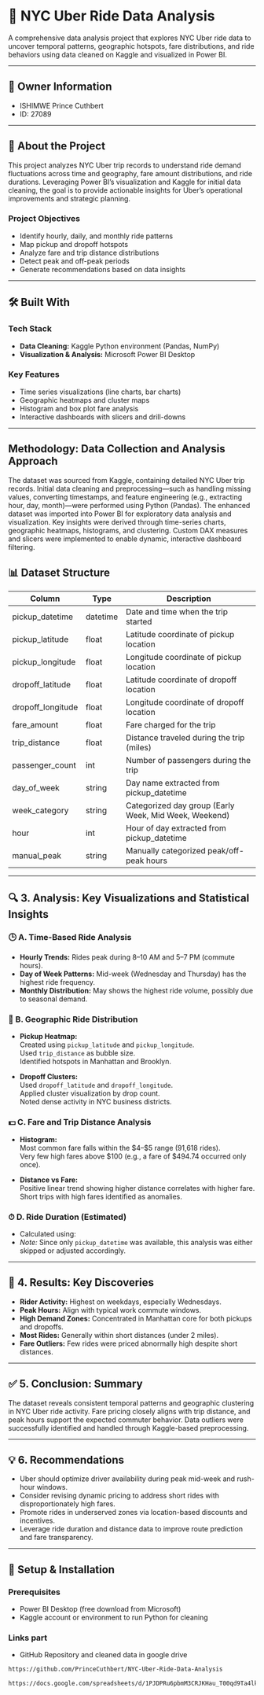 # 🚕 NYC Uber Ride Data Analysis

A comprehensive data analysis project that explores NYC Uber ride data to uncover temporal patterns, geographic hotspots, fare distributions, and ride behaviors using data cleaned on Kaggle and visualized in Power BI.

---

## 👤 Owner Information

-  ISHIMWE Prince Cuthbert  
- ID: 27089  

---

## 📖 About the Project

This project analyzes NYC Uber trip records to understand ride demand fluctuations across time and geography, fare amount distributions, and ride durations. Leveraging Power BI’s visualization and Kaggle for initial data cleaning, the goal is to provide actionable insights for Uber’s operational improvements and strategic planning.

### Project Objectives

- Identify hourly, daily, and monthly ride patterns  
- Map pickup and dropoff hotspots  
- Analyze fare and trip distance distributions  
- Detect peak and off-peak periods  
- Generate recommendations based on data insights

---

## 🛠 Built With

### Tech Stack

- **Data Cleaning:** Kaggle Python environment (Pandas, NumPy)  
- **Visualization & Analysis:** Microsoft Power BI Desktop  

### Key Features

- Time series visualizations (line charts, bar charts)  
- Geographic heatmaps and cluster maps  
- Histogram and box plot fare analysis  
- Interactive dashboards with slicers and drill-downs  

---

## Methodology: Data Collection and Analysis Approach

The dataset was sourced from Kaggle, containing detailed NYC Uber trip records. Initial data cleaning and preprocessing—such as handling missing values, converting timestamps, and feature engineering (e.g., extracting hour, day, month)—were performed using Python (Pandas). The enhanced dataset was imported into Power BI for exploratory data analysis and visualization. Key insights were derived through time-series charts, geographic heatmaps, histograms, and clustering. Custom DAX measures and slicers were implemented to enable dynamic, interactive dashboard filtering.


## 📊 Dataset Structure

| Column            | Type           | Description                                  |
|-------------------|----------------|----------------------------------------------|
| pickup_datetime   | datetime       | Date and time when the trip started          |
| pickup_latitude   | float          | Latitude coordinate of pickup location       |
| pickup_longitude  | float          | Longitude coordinate of pickup location      |
| dropoff_latitude  | float          | Latitude coordinate of dropoff location      |
| dropoff_longitude | float          | Longitude coordinate of dropoff location     |
| fare_amount      | float          | Fare charged for the trip                      |
| trip_distance    | float          | Distance traveled during the trip (miles)    |
| passenger_count  | int            | Number of passengers during the trip          |
| day_of_week      | string         | Day name extracted from pickup_datetime       |
| week_category    | string         | Categorized day group (Early Week, Mid Week, Weekend) |
| hour             | int            | Hour of day extracted from pickup_datetime    |
| manual_peak      | string         | Manually categorized peak/off-peak hours      |

---
## 🔍 3. Analysis: Key Visualizations and Statistical Insights

### 🕒 A. Time-Based Ride Analysis
- **Hourly Trends:** Rides peak during 8–10 AM and 5–7 PM (commute hours).  
- **Day of Week Patterns:** Mid-week (Wednesday and Thursday) has the highest ride frequency.  
- **Monthly Distribution:** May shows the highest ride volume, possibly due to seasonal demand.  

### 📍 B. Geographic Ride Distribution
- **Pickup Heatmap:**  
  Created using `pickup_latitude` and `pickup_longitude`.  
  Used `trip_distance` as bubble size.  
  Identified hotspots in Manhattan and Brooklyn.

- **Dropoff Clusters:**  
  Used `dropoff_latitude` and `dropoff_longitude`.  
  Applied cluster visualization by drop count.  
  Noted dense activity in NYC business districts.

### 💵 C. Fare and Trip Distance Analysis
- **Histogram:**  
  Most common fare falls within the \$4–\$5 range (91,618 rides).  
  Very few high fares above \$100 (e.g., a fare of \$494.74 occurred only once).

- **Distance vs Fare:**  
  Positive linear trend showing higher distance correlates with higher fare.  
  Short trips with high fares identified as anomalies.

### ⏱ D. Ride Duration (Estimated)
- Calculated using:
- *Note:* Since only `pickup_datetime` was available, this analysis was either skipped or adjusted accordingly.

---

## 📌 4. Results: Key Discoveries
- **Rider Activity:** Highest on weekdays, especially Wednesdays.  
- **Peak Hours:** Align with typical work commute windows.  
- **High Demand Zones:** Concentrated in Manhattan core for both pickups and dropoffs.  
- **Most Rides:** Generally within short distances (under 2 miles).  
- **Fare Outliers:** Few rides were priced abnormally high despite short distances.

---

## ✅ 5. Conclusion: Summary
The dataset reveals consistent temporal patterns and geographic clustering in NYC Uber ride activity. Fare pricing closely aligns with trip distance, and peak hours support the expected commuter behavior. Data outliers were successfully identified and handled through Kaggle-based preprocessing.

---

## 💡 6. Recommendations
- Uber should optimize driver availability during peak mid-week and rush-hour windows.  
- Consider revising dynamic pricing to address short rides with disproportionately high fares.  
- Promote rides in underserved zones via location-based discounts and incentives.  
- Leverage ride duration and distance data to improve route prediction and fare transparency.


---

## 💾 Setup & Installation

### Prerequisites

- Power BI Desktop (free download from Microsoft)  
- Kaggle account or environment to run Python for cleaning  

### Links part

- GitHub Repository and cleaned data in google drive

```bash
https://github.com/PrinceCuthbert/NYC-Uber-Ride-Data-Analysis

```

```bash
https://docs.google.com/spreadsheets/d/1PJDPRu6pbmM3CRJKHau_T00qd9Ta4lkBs6LcsX9ivYo/edit?gid=406967966#gid=406967966

